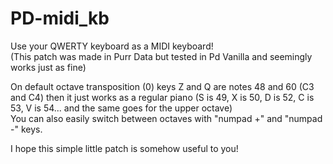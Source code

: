 # PD-midi_kb
 Use your QWERTY keyboard as a MIDI keyboard!  
 (This patch was made in Purr Data but tested in Pd Vanilla and seemingly works just as fine)  
   
 On default octave transposition (0) keys Z and Q are notes 48 and 60 (C3 and C4) then it just works as a regular piano (S is 49, X is 50, D is 52, C is 53, V is 54... and the same goes for the upper octave)  
 You can also easily switch between octaves with "numpad +" and "numpad -" keys.
   
 I hope this simple little patch is somehow useful to you!
